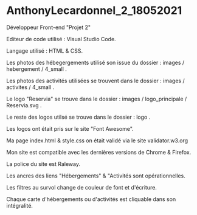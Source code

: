 # AnthonyLecardonnel_2_18052021
Développeur Front-end "Projet 2"


  Editeur de code utilisé : Visual Studio Code.
  
  Langage utilisé : HTML & CSS.
  
  Les photos des hébegergements utilisé son issue du dossier : images / hebergement / 4_small .
  
  Les photos des activités utilisées se trouvent dans le dossier : images / activites / 4_small .
  
  Le logo "Reservia" se trouve dans le dossier : images / logo_principale / Reservia.svg .
  
  Le reste des logos utilsé se trouve dans le dossier : logo .
  
  Les logos ont était pris sur le site "Font Awesome".
  
  Ma page index.html & style.css on était validé via le site validator.w3.org
  
  Mon site est compatible avec les dernières versions de Chrome & Firefox.
  
  La police du site est Raleway.
  
  Les ancres des liens "Hébergements" & "Activités sont opérationnelles.
  
  Les filtres au survol change de couleur de font et d'écriture.
  
  Chaque carte d'hébergements ou d'activités est cliquable dans son intégralité.
  
  
  
  
  
